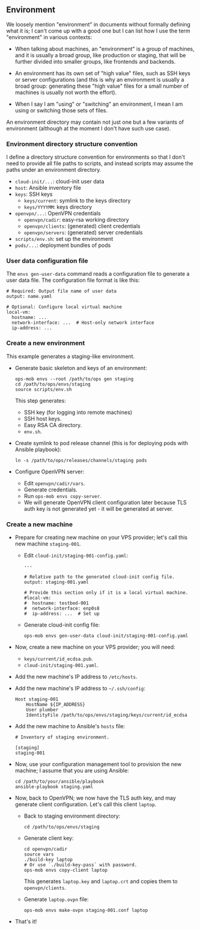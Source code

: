 ## Environment

We loosely mention "environment" in documents without formally defining
what it is; I can't come up with a good one but I can list how I use the
term "environment" in various contexts:

* When talking about machines, an "environment" is a group of machines,
  and it is usually a broad group, like production or staging, that will
  be further divided into smaller groups, like frontends and backends.

* An environment has its own set of "high value" files, such as SSH keys
  or server configurations (and this is why an environment is usually a
  broad group: generating these "high value" files for a small number of
  machines is usually not worth the effort).

* When I say I am "using" or "switching" an environment, I mean I am
  using or switching those sets of files.

An environment directory may contain not just one but a few variants of
environment (although at the moment I don't have such use case).

### Environment directory structure convention

I define a directory structure convention for environments so that I
don't need to provide all file paths to scripts, and instead scripts may
assume the paths under an environment directory.

* `cloud-init/...`: cloud-init user data
* `host`: Ansible inventory file
* `keys`: SSH keys
  * `keys/current`: symlink to the keys directory
  * `keys/YYYYMM`: keys directory
* `openvpn/...`: OpenVPN credentials
  * `openvpn/cadir`: easy-rsa working directory
  * `openvpn/clients`: (generated) client credentials
  * `openvpn/servers`: (generated) server credentials
* `scripts/env.sh`: set up the environment
* `pods/...`: deployment bundles of pods

### User data configuration file

The `envs gen-user-data` command reads a configuration file to generate
a user data file.  The configuration file format is like this:

    # Required: Output file name of user data
    output: name.yaml

    # Optional: Configure local virtual machine
    local-vm:
      hostname: ...
      network-interface: ...  # Host-only network interface
      ip-address: ...

### Create a new environment

This example generates a staging-like environment.

* Generate basic skeleton and keys of an environment:
  ```
  ops-mob envs --root /path/to/ops gen staging
  cd /path/to/ops/envs/staging
  source scripts/env.sh
  ```
  This step generates:
  * SSH key (for logging into remote machines)
  * SSH host keys.
  * Easy RSA CA directory.
  * `env.sh`.

* Create symlink to pod release channel (this is for deploying pods with
  Ansible playbook):
  ```
  ln -s /path/to/ops/releases/channels/staging pods
  ```

* Configure OpenVPN server:
  * Edit `openvpn/cadir/vars`.
  * Generate credentials.
  * Run `ops-mob envs copy-server`.
  * We will generate OpenVPN client configuration later because TLS auth
    key is not generated yet - it will be generated at server.

### Create a new machine

* Prepare for creating new machine on your VPS provider; let's call this
  new machine `staging-001`.

  * Edit `cloud-init/staging-001-config.yaml`:
    ```
    ---

    # Relative path to the generated cloud-init config file.
    output: staging-001.yaml

    # Provide this section only if it is a local virtual machine.
    #local-vm:
    #  hostname: testbed-001
    #  network-interface: enp0s8
    #  ip-address: ...  # Set up
    ```

  * Generate cloud-init config file:
    ```
    ops-mob envs gen-user-data cloud-init/staging-001-config.yaml
    ```

* Now, create a new machine on your VPS provider; you will need:
  * `keys/current/id_ecdsa.pub`.
  * `cloud-init/staging-001.yaml`.

* Add the new machine's IP address to `/etc/hosts`.

* Add the new machine's IP address to `~/.ssh/config`:
  ```
  Host staging-001
      HostName ${IP_ADDRESS}
      User plumber
      IdentityFile /path/to/ops/envs/staging/keys/current/id_ecdsa
  ```

* Add the new machine to Ansible's `hosts` file:
  ```
  # Inventory of staging environment.

  [staging]
  staging-001
  ```

* Now, use your configuration management tool to provision the new
  machine; I assume that you are using Ansible:
  ```
  cd /path/to/your/ansible/playbook
  ansible-playbook staging.yaml
  ```

* Now, back to OpenVPN; we now have the TLS auth key, and may generate
  client configuration.  Let's call this client `laptop`.

  * Back to staging environment directory:
    ```
    cd /path/to/ops/envs/staging
    ```

  * Generate client key:
    ```
    cd openvpn/cadir
    source vars
    ./build-key laptop
    # Or use `./build-key-pass` with password.
    ops-mob envs copy-client laptop
    ```
    This generates `laptop.key` and `laptop.crt` and copies them to
    `openvpn/clients`.

  * Generate `laptop.ovpn` file:
    ```
    ops-mob envs make-ovpn staging-001.conf laptop
    ```

* That's it!
